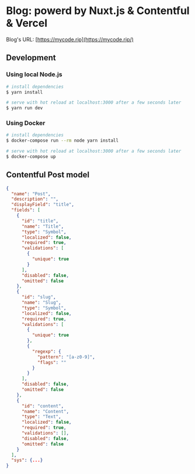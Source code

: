 # Blog: powerd by Nuxt.js & Contentful & Vercel

Blog's URL: [https://mycode.rip](https://mycode.rip/)

## Development

### Using local Node.js

``` bash
# install dependencies
$ yarn install

# serve with hot reload at localhost:3000 after a few seconds later
$ yarn run dev
```

### Using Docker

``` bash
# install dependencies
$ docker-compose run --rm node yarn install

# serve with hot reload at localhost:3000 after a few seconds later
$ docker-compose up
```

## Contentful Post model

```json
{
  "name": "Post",
  "description": "",
  "displayField": "title",
  "fields": [
    {
      "id": "title",
      "name": "Title",
      "type": "Symbol",
      "localized": false,
      "required": true,
      "validations": [
        {
          "unique": true
        }
      ],
      "disabled": false,
      "omitted": false
    },
    {
      "id": "slug",
      "name": "Slug",
      "type": "Symbol",
      "localized": false,
      "required": true,
      "validations": [
        {
          "unique": true
        },
        {
          "regexp": {
            "pattern": "[a-z0-9]",
            "flags": ""
          }
        }
      ],
      "disabled": false,
      "omitted": false
    },
    {
      "id": "content",
      "name": "Content",
      "type": "Text",
      "localized": false,
      "required": true,
      "validations": [],
      "disabled": false,
      "omitted": false
    }
  ],
  "sys": {...}
}
```
